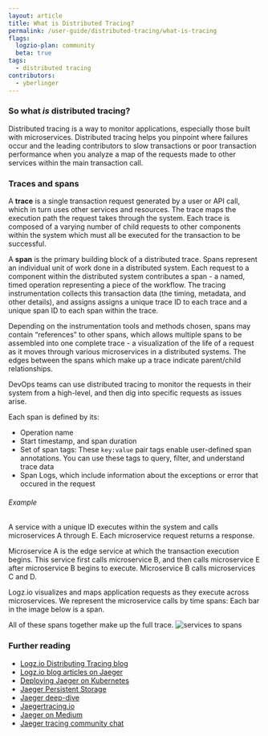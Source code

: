 ```yaml
---
layout: article
title: What is Distributed Tracing? 
permalink: /user-guide/distributed-tracing/what-is-tracing
flags:
  logzio-plan: community
  beta: true
tags:
  - distributed tracing
contributors:
  - yberlinger
---
```


### So what _is_ distributed tracing?

Distributed tracing is a way to monitor applications, especially those built with microservices. Distributed tracing helps you pinpoint where failures occur and the leading contributors to slow transactions or poor transaction performance when you analyze a map of the requests made to other services within the main transaction call.

### Traces and spans
A **trace** is a single transaction request generated by a user or API call, which in turn uses other services and resources. The trace maps the execution path the request takes through the system. Each trace is composed of a varying number of child requests to other components within the system which must all be executed for the transaction to be successful.  

A **span** is the primary building block of a distributed trace. Spans represent an individual unit of work done in a distributed system. Each request to a component within the distributed system contributes a span - a named, timed operation representing a piece of the workflow. The tracing instrumentation collects this transaction data (the timing, metadata, and other details), and assigns assigns a unique trace ID to each trace and a unique span ID to each span within the trace.

Depending on the instrumentation tools and methods chosen, spans may contain “references” to other spans, which allows multiple spans to be assembled into one complete trace - a visualization of the life of a request as it moves through various microservices in a distributed systems. The edges between the spans which make up a trace indicate parent/child relationships.

DevOps teams can use distributed tracing to monitor the requests in their system from a high-level, and then dig into specific requests as issues arise.

Each span is defined by its:

* Operation name
* Start timestamp, and span duration 
* Set of span tags: These `key:value` pair tags enable user-defined span annotations. You can use these tags to query, filter, and understand trace data
* Span Logs, which include information about the exceptions or error that occured in the request

###### Example

A service with a unique ID executes within the system and calls microservices A through E. Each microservice request returns a response.

Microservice A is the edge service at which the transaction execution begins. 
This service first calls microservice B, and then calls microservice E after microservice B begins to execute.
Microservice B calls microservices C and D.   

Logz.io visualizes and maps application requests as they execute across microservices. We represent the microservice calls by time spans: Each bar in the image below is a span. 

All of these spans together make up the full trace. 
![services to spans](https://dytvr9ot2sszz.cloudfront.net/logz-docs/distributed-tracing/tracing_micropans.png)



### Further reading 

* <a href ="https://logz.io/tag/distributed-tracing/" target="_blank">Logz.io Distributing Tracing blog</a>  
* <a href ="https://logz.io/tag/Jaeger/" target="_blank">Logz.io blog articles on Jaeger</a> 
* <a href ="https://logz.io/blog/jaeger-kubernetes-best-practices/" target="_blank">Deploying Jaeger on Kubernetes</a> 
* <a href ="https://logz.io/blog/jaeger-persistence/" target="_blank">Jaeger Persistent Storage</a>
* <a href ="https://www.youtube.com/watch?v=zb0fdU6c0KU" target="_blank">Jaeger deep-dive <i class="fas fa-external-link-alt"></i></a> 
* <a href ="https://www.jaegertracing.io" target="_blank">Jaegertracing.io <i class="fas fa-external-link-alt"></i></a> 
* <a href ="https://medium.com/jaegertracing" target="_blank">Jaeger on Medium <i class="fas fa-external-link-alt"></i></a>
* <a href ="https://gitter.im/jaegertracing/Lobby" target="_blank">Jaeger tracing community chat <i class="fas fa-external-link-alt"></i></a> 

